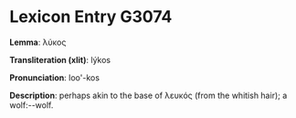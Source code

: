 # Lexicon Entry G3074

**Lemma**: λύκος

**Transliteration (xlit)**: lýkos

**Pronunciation**: loo'-kos

**Description**:
perhaps akin to the base of λευκός (from the whitish hair); a wolf:--wolf.
